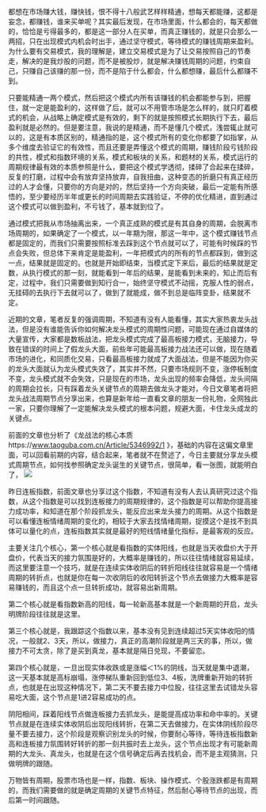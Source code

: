 都想在市场赚大钱，赚快钱，恨不得十八般武艺样样精通，想每天都能赚，这都是妄念，都赚钱，谁来买单呢？其实最后发现，在市场里面，什么都会的，每天都做的，恰恰是亏得最多的，都是这一部分人在买单，而真正赚钱的，就是只会那么一两招，只在出现模式内机会时出手，通过坚守模式，等待模式的赚钱周期来盈利。为什么要有交易模式，我的理解是，建立交易模式是为了让交易按照自己的节奏走，解决的是我炒股的问题，而不是被股炒，就是解决赚钱周期的问题，约束自己，只赚自己该赚的那一份，而不是陷于什么都会，什么都想赚，最后什么都赚不到。

只要能精通一两个模式，然后把这个模式内所有该赚钱的机会都能参与到，把握住，就一定是能盈利的，这样做了后，就可以不用管市场是怎么样的，就只盯着模式的机会，从战略上确定模式是有效的，剩下的就是按照模式长期执行下去，最后盈利就是必然的。但是要注意，我说的是精通，而不是懂几个模式，浅尝辄止就可以的，这是有本质区别的，精通指的是，这个模式所有的变化你都要了如指掌，从多个维度去验证它的有效性，而且还要是弄懂这个模式的周期，赚钱阶段亏钱阶段的共性，模式和指数环境的关系，模式和板块的关系，和题材的关系，模式运行的周期规律最有效的本质参照是什么，要把这个模式学透彻，揉碎了合起来在揉碎，反复的打磨，过程中会有放弃坚持放弃，自我扭曲，这种变态的折磨只有真正经历过的人才会懂，只要你的方向是对的，然后坚持一个方向突破，最后一定能有所感悟的，至少要经历半年或更长的时间周期去实践验证，不停的优化精进，直到通过这个模式可以做到盈利，不亏钱了，基本就到位了。

通过模式把我从市场抽离出来，一个真正成熟的模式是有其自身的周期，会脱离市场周期的，如果确定了一个模式，以一年期为限，那这一年中，这个模式赚钱节点都是固定的，而我们只需要按照标准去踩到这个节点就可以了，可能有时候踩的节点会失败，但总体下来肯定是能盈利，一年把模式内的所有的节点都踩到，做到这一点，结果就是固定的。也就是开始即结束，当模式定下来后，最后的结果就是定数，从执行模式的那一刻，就能看到一年后的结果，是能看到未来的，知止而后有定，过程中，我们只需要做到知行合一，始终坚守模式不动摇，克服人性的弱点，无挂碍的去执行下去就可以了，做到了就能成，做不到总是临阵变卦，结果就不定。

近期的文章，笔者反复的强调周期，不知道有没有人能看懂，其实大家热衷龙头战法，但是没有谁能告诉你如何解决龙头模式的周期性问题，可能现在通过自媒体的大量宣传，大家都是数板战法，把龙头模式完成了最高板接力模式，无脑接力，导致在错误的时间上了假龙头大面，前些年可能最高板接力战法还可以做，现在随着市场的进化，和同质化交易，只看最高板接力就成了大面战法，但是不能因为你买的龙头大面就认为龙头模式失效了，其实并不然，只要市场规则不变，涨停板制度不变，龙头模式就不会失效，只是现在的市场，龙头出现的频率会降低，龙头间隔的周期会拉长，只有踩着龙头关键节点的周期去做龙头才能对，今日文章笔者将把龙头战法周期节点分享出来，也算是新年给一直看文章的朋友一份礼物，全网独此一家，只要你理解了一定能解决龙头模式的根本问题，规避大面，卡住龙头成龙的关键点。

前面的文章也分析了《龙战法的核心本质https://www.taoguba.com.cn/Article/5346992/1 》，基础的内容在这偏文章里面，可以回看前期的内容，结合起来，笔者就不在赘述了，今日主要就分享龙头模式周期节点，如何找参照确定龙头诞生的关键节点，很简单，看一张图，就能明白了，
![](http://hrzimgs.hzdea.top/imgs/202501120137011.png)

昨日连板指数，前面文章也分享过这个指数，不知道有没有人去认真研究过这个指数，从这个指数是可以找到连板接力的周期规律的，这个指数是可以帮助你提高接力成功率，和知道在那个阶段抓龙头，能反应出来龙头接力的周期。从这个指数是可以看懂连板情绪周期的变化的，相较于大家去找情绪周期，捉摸这个是找不到具体可以量化的点，连板指数其实就是最好的短线情绪量化指标，是最客观的反应。

主要关注几个核心，第一个核心就是看指数的实体阳线，也就是当天收盘价大于开盘价，代表当天的接力氛围是好的，大概率是赚钱的，所以往往情绪就容易延续，而这里要注意一个技巧，就是在连续实体收阴后的转折阳线往往就容易是一个情绪周期的转折点，也就是你在每一次收阴后的收阳转折这个节点去做接力大概率是容易赚钱的，而且这个点一旦转折成功，就容易出新周期。

第二个核心就是看指数新高的阳线，每一轮新高基本就是一个新周期的开启，龙头明牌阶段往往就是这里。

第三个核心就是，我跟踪这个指数以来，基本没有见到连续超过5天实体收阳的情况，一般就2、3天，所以，做接力，真正的高潮阶段就是两三天的事，所以，做接力不可太贪，除了是买到真龙，基本就是隔日兑现，不要留恋。

第四个核心就是，一旦出现实体收跌或是涨幅＜1%的阴线，当天就是集中退潮，这一天基本就是高标崩塌，涨停梯队重新回到低位3、4板，洗牌重新开始的转折点，也就是在出现这种情况下，第二天不要去接力中位股，往往这里去试错龙头容易吃大面，这个节点是1进2容易成功的点。

阴阳相间，踩着阳线节点做连板接力去抓龙头，是能提高成功率和命中率的。关键节点就是在连续实体收阴后出现阳线转折，在第二天去做接力，在实体阴线阶段尽量不要去接力，这个阶段是观察识别龙头的时候，你要耐心等待，等待连板指数新高和连板接力氛围转好转折的那一刻共振时去上龙头，这个节点出现才有可能新周期的大龙头、真龙头，也就是在这个信号确定后再去找机会，而不是主观猜测，只做明牌的跟随。

万物皆有周期，股票市场也是一样，指数、板块、操作模式、个股涨跌都是有周期的，而我们需要做的就是确定周期的关键节点特征，然后耐心等待节点的出现，而后第一时间跟随。



